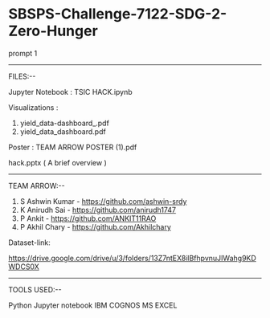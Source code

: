 # SBSPS-Challenge-7122-SDG-2-Zero-Hunger
prompt 1

*******************************************************************************
FILES:--

Jupyter Notebook : TSIC HACK.ipynb


Visualizations :

1. yield_data-dashboard_.pdf
2. yield_data_dashboard.pdf


Poster : TEAM ARROW POSTER (1).pdf

hack.pptx ( A brief overview )

*******************************************************************************
TEAM ARROW:--

1. S Ashwin Kumar - https://github.com/ashwin-srdy
2. K Anirudh Sai - https://github.com/anirudh1747
3. P Ankit - https://github.com/ANKIT11RAO
4. P Akhil Chary - https://github.com/Akhilchary

Dataset-link:

https://drive.google.com/drive/u/3/folders/13Z7ntEX8ilBfhpvnuJIWahg9KDWDCS0X

*******************************************************************************
TOOLS USED:--

Python
Jupyter notebook
IBM COGNOS
MS EXCEL
